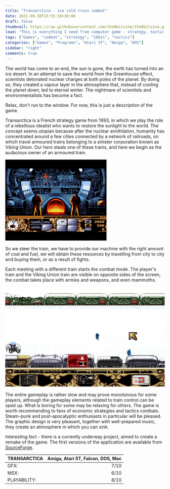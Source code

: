```yaml
---
title: "Transarctica - ice cold train combat"
date: 2021-09-30T13:55:10+30:00
draft: false
thumbnail: https://raw.githubusercontent.com/the8bitzine/the8bitzine.github.io/media/media/2021/transarctica_front.png
lead: "This is everything I need from computer game - strategy, tactic combat and cool (literally) setting."
tags: ["Games", "combat", "strategy", "16bit", "tactics"]
categories: ["Games", "Programs", "Atari ST", "Amiga", "DOS"]
sidebar: "right"
comments: true
---
```


The world has come to an end, the sun is gone, the earth has turned into an ice desert. In an attempt to save the world from the Greenhouse effect, scientists detonated nuclear charges at both poles of the planet. By doing so, they created a vapour layer in the atmosphere that, instead of cooling the planet down, led to eternal winter. The nightmare of scientists and environmentalists has become a fact. 

Relax, don't run to the window. For now, this is just a description of the game.

Transarctica is a French strategy game from 1993, in which we play the role of a rebellious idealist who wants to restore the sunlight to the world. The concept seems utopian because after the nuclear annihilation, humanity has concentrated around a few cities connected by a network of railroads, on which travel armoured trains belonging to a sinister corporation known as Viking Union. Our hero steals one of these trains, and here we begin as the audacious owner of an armoured train.  
  
<img src="https://raw.githubusercontent.com/the8bitzine/the8bitzine.github.io/media/media/2021/transarctica_02.png" alt="Transarctica - Atari ST game screenshot" class="post_img_center"> 
  
So we steer the train, we have to provide our machine with the right amount of coal and fuel, we will obtain these resources by travelling from city to city and buying them, or as a result of fights.  
  
Each meeting with a different train starts the combat mode. The player's train and the Viking Union train are visible on opposite sides of the screen, the combat takes place with armies and weapons, and even mammoths.  
  
<img src="https://raw.githubusercontent.com/the8bitzine/the8bitzine.github.io/media/media/2021/transarctica_battle.jpg" alt="Transarctica - Amiga game screenshot battle" class="post_img_center">  
  
The entire gameplay is rather slow and may prove monotonous for some players, although the gameplay elements related to train control can be sped up. What is boring for some may be relaxing for others. The game is worth recommending to fans of economic strategies and tactics combats. Steam-punk and post-apocalyptic enthusiasts in particular will be pleased. The graphic design is very pleasant, together with well-prepared music, they create an atmosphere in which you can sink.  
  
Interesting fact - there is a currently underway project, aimed to create a remake of the game. The first versions of the application are available from [SourceForge](https://sourceforge.net/projects/transarctica-remake/files/).  
  
TRANSARCTICA| Amiga, Atari ST, Falcon, DOS, Mac |
------------ | -----------: |
GFX:| 7/10 |
MSX: | 6/10 |
PLAYABILITY:| 8/10|

